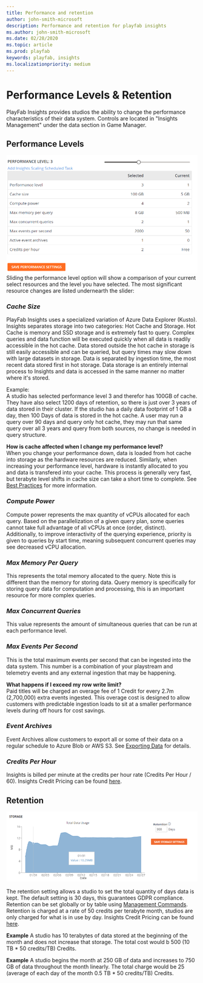 ```yaml
---
title: Performance and retention
author: john-smith-microsoft
description: Performance and retention for playfab insights
ms.author: john-smith-microsoft
ms.date: 02/28/2020
ms.topic: article
ms.prod: playfab
keywords: playfab, insights
ms.localizationpriority: medium
---
```

# Performance Levels & Retention
PlayFab Insights provides studios the ability to change the performance characteristics of their data system. Controls are located in "Insights Management" under the data section in Game Manager. 

## Performance Levels
![Insights Slider](media/performance-level2.png)<br>
Sliding the performance level option will show a comparison of your current select resources and the level you have selected. The most significant resource changes are listed undernearth the slider:

### *Cache Size*
PlayFab Insights uses a specialized variation of Azure Data Explorer (Kusto). Insights separates storage into two categories: Hot Cache and Storage. Hot Cache is memory and SSD storage and is extremely fast to query. Complex queries and data function will be executed quickly when all data is readily accessible in the hot cache. Data stored outside the hot cache in storage is still easily accessible and can be queried, but query times may slow down with large datasets in storage. Data is separated by ingestion time, the most recent data stored first in hot storage. Data storage is an entirely internal process to Insights and data is accessed in the same manner no matter where it's stored. 

Example:<br>
A studio has selected performance level 3 and therefor has 100GB of cache. They have also select 1200 days of retention, so there is just over 3 years of data stored in their cluster. If the studio has a daily data footprint of 1 GB a day, then 100 Days of data is stored in the hot cache. A user may run a query over 90 days and query only hot cache, they may run that same query over all 3 years and query from both sources, no change is needed in query structure. 

**How is cache affected when I change my performance level?**<br>
When you change your performance down, data is loaded from hot cache into storage as the hardware resources are reduced. Similarly, when increasing your performance level, hardware is instantly allocated to you and data is transfered into your cache. This process is generally very fast, but terabyte level shifts in cache size can take a short time to complete. See [Best Practices]('https://docs.microsoft.com/en-us/gaming/playfab/features/insights/insights/best-practices') for more information. 

### *Compute Power*
Compute power represents the max quantity of vCPUs allocated for each query. Based on the parallelization of a given query plan, some queries cannot take full advantage of all vCPUs at once (order, distinct). Additionally, to improve interactivity of the querying experience, priority is given to queries by start time, meaning subsequent concurrent queries may see decreased vCPU allocation.

### *Max Memory Per Query*
This represents the total memory allocated to the query. Note this is different than the memory for storing data. Query memory is specifically for storing query data for computation and processing, this is an important resource for more complex queries. 

### *Max Concurrent Queries*
This value represents the amount of simultaneous queries that can be run at each performance level.

### *Max Events Per Second*
This is the total maximum events per second that can be ingested into the data system. This number is a combination of your playstream and telemetry events and any external ingestion that may be happening. 

**What happens if I exceed my row write limit?**<br>
Paid titles will be charged an overage fee of 1 Credit for every 2.7m (2,700,000) extra events ingested. This overage cost is designed to allow customers with predictable ingestion loads to sit at a smaller performance levels during off hours for cost savings.

### *Event Archives*
Event Archives allow customers to export all or some of their data on a regular schedule to Azure Blob or AWS S3. See [Exporting Data]('https://docs.microsoft.com/en-us/gaming/playfab/features/insights/insights/export') for details.

### *Credits Per Hour*
Insights is billed per minute at the credits per hour rate (Credits Per Hour / 60). Insights Credit Pricing can be found [here]('https://Insights_pricing_site').

## Retention
![Insights Retention](media/insights-retention.png)<br>

The retention setting allows a studio to set the total quantity of days data is kept. The default setting is 30 days, this guarantees GDPR compliance. Retention can be set globally or by table using [Management Commands]('https://review.docs.microsoft.com/en-us/gaming/playfab/features/insights/explorer/management-commands?branch=managementcommands'). Retention is charged at a rate of 50 credits per terabyte month, studios are only charged for what is in use by day. Insights Credit Pricing can be found [here]('https://Insights_pricing_site').

**Example**
A studio has 10 terabytes of data stored at the beginning of the month and does not increase that storage. The total cost would b 500 (10 TB * 50 credits/TB) Credits. 

**Example**
A studio begins the month at 250 GB of data and increases to 750 GB of data throughout the month linearly. The total charge would be 25 (average of each day of the month 0.5 TB * 50 credits/TB) Credits.


